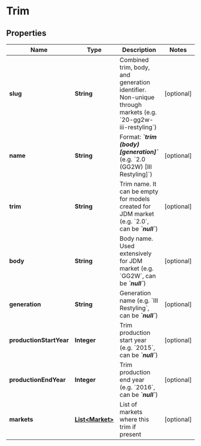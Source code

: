 
# Trim

## Properties
Name | Type | Description | Notes
------------ | ------------- | ------------- | -------------
**slug** | **String** | Combined trim, body, and generation identifier. Non-unique through markets (e.g. &#x60;20-gg2w-iii-restyling&#x60;) |  [optional]
**name** | **String** | Format: __*&#x60;trim (body) [generation]&#x60;*__ (e.g. &#x60;2.0 (GG2W) [III Restyling]&#x60;) |  [optional]
**trim** | **String** | Trim name. It can be empty for models created for JDM market (e.g. &#x60;2.0&#x60;, can be __*&#x60;null&#x60;*__) |  [optional]
**body** | **String** | Body name. Used extensively for JDM market (e.g. &#x60;GG2W&#x60;, can be __*&#x60;null&#x60;*__) |  [optional]
**generation** | **String** | Generation name (e.g. &#x60;III Restyling&#x60;, can be __*&#x60;null&#x60;*__) |  [optional]
**productionStartYear** | **Integer** | Trim production start year (e.g. &#x60;2015&#x60;, can be __*&#x60;null&#x60;*__) |  [optional]
**productionEndYear** | **Integer** | Trim production end year (e.g. &#x60;2016&#x60;, can be __*&#x60;null&#x60;*__) |  [optional]
**markets** | [**List&lt;Market&gt;**](Market.md) | List of markets where this trim if present |  [optional]



